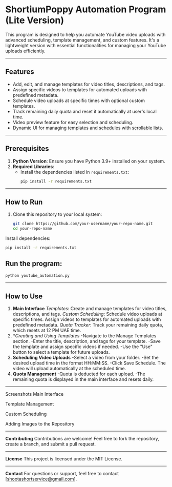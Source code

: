 # ShortiumPoppy Automation Program (Lite Version)

This program is designed to help you automate YouTube video uploads with advanced scheduling, template management, and custom features. It's a lightweight version with essential functionalities for managing your YouTube uploads efficiently.

---

## **Features**
- Add, edit, and manage templates for video titles, descriptions, and tags.
- Assign specific videos to templates for automated uploads with predefined metadata.
- Schedule video uploads at specific times with optional custom templates.
- Track remaining daily quota and reset it automatically at user's local time.
- Video preview feature for easy selection and scheduling.
- Dynamic UI for managing templates and schedules with scrollable lists.

---

## **Prerequisites**
1. **Python Version**: Ensure you have Python 3.9+ installed on your system.
2. **Required Libraries**:
   - Install the dependencies listed in `requirements.txt`:
     ```bash
     pip install -r requirements.txt
     ```

---

## **How to Run**
1. Clone this repository to your local system:
   ```bash
   git clone https://github.com/your-username/your-repo-name.git
   cd your-repo-name


Install dependencies:

   ```bash
   pip install -r requirements.txt
```

## **Run the program:**
   ```bash
python youtube_automation.py
```

---

## **How to Use**

1. **Main Interface**
*Templates*: Create and manage templates for video titles, descriptions, and tags.
*Custom Scheduling*: Schedule video uploads at specific times. Assign videos to templates for automated uploads with predefined metadata.
*Quota Tracker*: Track your remaining daily quota, which resets at 12 PM UAE time.
2. **Creating and Using Templates*
-Navigate to the Manage Templates section.
-Enter the title, description, and tags for your template.
-Save the template and assign specific videos if needed.
-Use the "Use" button to select a template for future uploads.
3. **Scheduling Video Uploads**
-Select a video from your folder.
-Set the desired upload time in the format HH:MM:SS.
-Click Save Schedule. The video will upload automatically at the scheduled time.
4. **Quota Management**
-Quota is deducted for each upload.
-The remaining quota is displayed in the main interface and resets daily.

---

Screenshots
Main Interface

Template Management

Custom Scheduling

Adding Images to the Repository

---

**Contributing**
Contributions are welcome! Feel free to fork the repository, create a branch, and submit a pull request.

---

**License**
This project is licensed under the MIT License.

---

**Contact**
For questions or support, feel free to contact [shootashortservice@gmail.com].

